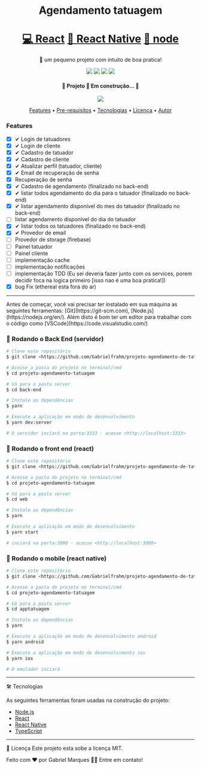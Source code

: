 <h1 align="center">Agendamento tatuagem</h1>

<h1 align="center">
    <a href="https://pt-br.reactjs.org/">💻 React</a>
    <a href="https://reactnative.dev">📱 React Native</a>
    <a href="https://nodejs.org">🔗 node</a>
</h1>

<p align="center">🚀 um pequeno projeto com intuito de boa pratica!</p>

<p align="center">
  <img src="https://img.shields.io/github/license/Gabrielfrahm/projeto-agendamento-de-tatuagem"/>
  <img src="https://img.shields.io/github/stars/Gabrielfrahm/projeto-agendamento-de-tatuagem"/>
  <img src="https://img.shields.io/github/forks/Gabrielfrahm/projeto-agendamento-de-tatuagem"/>
  <img src="https://img.shields.io/github/issues/Gabrielfrahm/projeto-agendamento-de-tatuagem"/>
</p>



<h4 align="center"> 
	🚧 Projeto 🚀 Em construção...  🚧
</h4>

<p align="center">
  <img src="https://user-images.githubusercontent.com/49403676/105427493-0ceb5d80-5c2c-11eb-91d8-7e78ca2bde84.gif" />
</p>

<p align="center">
 <a href="#features">Features</a> •
 <a href="#pre">Pre-requisitos</a> • 
 <a href="#tec">Tecnologias</a> • 
 <a href="#licenc-a">Licença</a> • 
 <a href="#autor">Autor</a>
</p>


  ### Features

  - [x] ✔ Login de tatuadores 
  - [x] ✔ Login de cliente
  - [x] ✔ Cadastro de tatuador
  - [x] ✔ Cadastro de cliente
  - [x] ✔ Atualizar perfil (tatuador, cliente)
  - [x] ✔ Email de recuperação de senha 
  - [x] Recuperação de senha 
  - [x] ✔ Cadastro de agendamento (finalizado no back-end)
  - [x] ✔ listar todos agendamento do dia para o tatuador (finalizado no back-end)
  - [x] ✔ listar agendamento disponível  do mes do tatuador (finalizado no back-end)
  - [ ] listar agendamento disponível do dia do tatuador
  - [x] ✔ listar todos os tatuadores (finalizado no back-end)
  - [x] ✔ Provedor de email
  - [ ] Provedor de storage (firebase)
  - [ ] Painel tatuador 
  - [ ] Painel cliente
  - [ ] implementação cache
  - [ ] implementação notificações
  - [ ] implementação TDD (Eu sei deveria fazer junto com os services, porem decidir foca na logica primeiro [isso nao é uma boa pratica!])
  - [x] bug Fix (ethereal esta fora do ar)

<hr>
<p id="pre">
Antes de começar, você vai precisar ter instalado em sua máquina as seguintes ferramentas:
[Git](https://git-scm.com), [Node.js](https://nodejs.org/en/). 
Além disto é bom ter um editor para trabalhar com o código como [VSCode](https://code.visualstudio.com/)

### 🎲 Rodando o Back End (servidor)

```bash
# Clone este repositório
$ git clone <https://github.com/Gabrielfrahm/projeto-agendamento-de-tatuagem>

# Acesse a pasta do projeto no terminal/cmd
$ cd projeto-agendamento-tatuagem

# Vá para a pasta server
$ cd back-end

# Instale as dependências
$ yarn 

# Execute a aplicação em modo de desenvolvimento
$ yarn dev:server

# O servidor inciará na porta:3333 - acesse <http://localhost:3333>
```

### 🚀 Rodando o front end (react)

```bash
# Clone este repositório
$ git clone <https://github.com/Gabrielfrahm/projeto-agendamento-de-tatuagem>

# Acesse a pasta do projeto no terminal/cmd
$ cd projeto-agendamento-tatuagem

# Vá para a pasta server
$ cd web

# Instale as dependências
$ yarn 

# Execute a aplicação em modo de desenvolvimento
$ yarn start

# inciará na porta:3000 - acesse <http://localhost:3000>
```

### 🚀 Rodando o mobile (react native)

```bash
# Clone este repositório
$ git clone <https://github.com/Gabrielfrahm/projeto-agendamento-de-tatuagem>

# Acesse a pasta do projeto no terminal/cmd
$ cd projeto-agendamento-tatuagem

# Vá para a pasta server
$ cd apptatuagem

# Instale as dependências
$ yarn 

# Execute a aplicação em modo de desenvolvimento android
$ yarn android

# Execute a aplicação em modo de desenvolvimento ios
$ yarn ios

# O emulador inciará
```
</p>
<hr>
<p id="tec">
🛠 Tecnologias

As seguintes ferramentas foram usadas na construção do projeto:

- [Node.js](https://nodejs.org/en/)
- [React](https://pt-br.reactjs.org/)
- [React Native](https://reactnative.dev/)
- [TypeScript](https://www.typescriptlang.org/)

</p>

<hr id="licenc-a">
📝 Licença
Este projeto esta sobe a licença MIT.

Feito com ❤️ por Gabriel Marques 👋🏽 Entre em contato!


